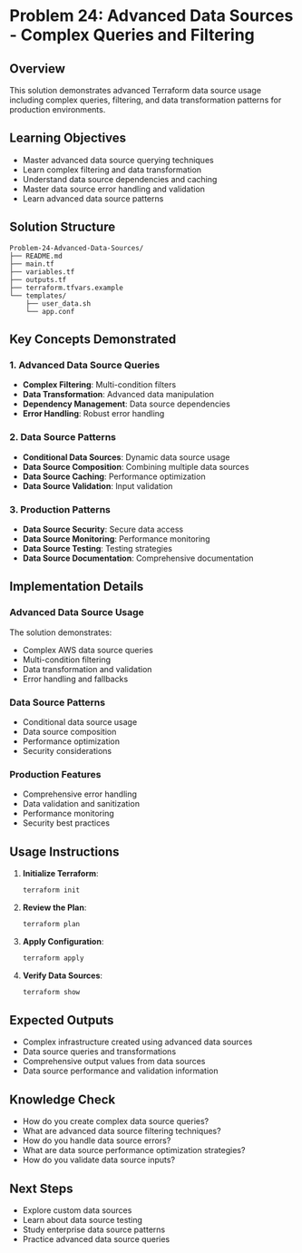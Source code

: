 # Problem 24: Advanced Data Sources - Complex Queries and Filtering

## Overview
This solution demonstrates advanced Terraform data source usage including complex queries, filtering, and data transformation patterns for production environments.

## Learning Objectives
- Master advanced data source querying techniques
- Learn complex filtering and data transformation
- Understand data source dependencies and caching
- Master data source error handling and validation
- Learn advanced data source patterns

## Solution Structure
```
Problem-24-Advanced-Data-Sources/
├── README.md
├── main.tf
├── variables.tf
├── outputs.tf
├── terraform.tfvars.example
└── templates/
    ├── user_data.sh
    └── app.conf
```

## Key Concepts Demonstrated

### 1. Advanced Data Source Queries
- **Complex Filtering**: Multi-condition filters
- **Data Transformation**: Advanced data manipulation
- **Dependency Management**: Data source dependencies
- **Error Handling**: Robust error handling

### 2. Data Source Patterns
- **Conditional Data Sources**: Dynamic data source usage
- **Data Source Composition**: Combining multiple data sources
- **Data Source Caching**: Performance optimization
- **Data Source Validation**: Input validation

### 3. Production Patterns
- **Data Source Security**: Secure data access
- **Data Source Monitoring**: Performance monitoring
- **Data Source Testing**: Testing strategies
- **Data Source Documentation**: Comprehensive documentation

## Implementation Details

### Advanced Data Source Usage
The solution demonstrates:
- Complex AWS data source queries
- Multi-condition filtering
- Data transformation and validation
- Error handling and fallbacks

### Data Source Patterns
- Conditional data source usage
- Data source composition
- Performance optimization
- Security considerations

### Production Features
- Comprehensive error handling
- Data validation and sanitization
- Performance monitoring
- Security best practices

## Usage Instructions

1. **Initialize Terraform**:
   ```bash
   terraform init
   ```

2. **Review the Plan**:
   ```bash
   terraform plan
   ```

3. **Apply Configuration**:
   ```bash
   terraform apply
   ```

4. **Verify Data Sources**:
   ```bash
   terraform show
   ```

## Expected Outputs
- Complex infrastructure created using advanced data sources
- Data source queries and transformations
- Comprehensive output values from data sources
- Data source performance and validation information

## Knowledge Check
- How do you create complex data source queries?
- What are advanced data source filtering techniques?
- How do you handle data source errors?
- What are data source performance optimization strategies?
- How do you validate data source inputs?

## Next Steps
- Explore custom data sources
- Learn about data source testing
- Study enterprise data source patterns
- Practice advanced data source queries
